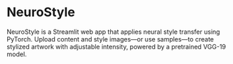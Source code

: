# NeuroStyle
NeuroStyle is a Streamlit web app that applies neural style transfer using PyTorch. Upload content and style images—or use samples—to create stylized artwork with adjustable intensity, powered by a pretrained VGG-19 model.
